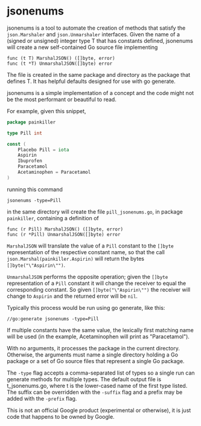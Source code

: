 # jsonenums

jsonenums is a tool to automate the creation of methods that satisfy the
`json.Marshaler` and `json.Unmarshaler` interfaces.
Given the name of a (signed or unsigned) integer type T that has constants
defined, jsonenums will create a new self-contained Go source file implementing

```
func (t T) MarshalJSON() ([]byte, error)
func (t *T) UnmarshalJSON([]byte) error
```

The file is created in the same package and directory as the package that
defines T. It has helpful defaults designed for use with go generate.

jsonenums is a simple implementation of a concept and the code might not be the
most performant or beautiful to read.

For example, given this snippet,

```Go
package painkiller

type Pill int

const (
	Placebo Pill = iota
	Aspirin
	Ibuprofen
	Paracetamol
	Acetaminophen = Paracetamol
)
```

running this command

```
jsonenums -type=Pill
```

in the same directory will create the file `pill_jsonenums.go`, in package
`painkiller`, containing a definition of

```
func (r Pill) MarshalJSON() ([]byte, error)
func (r *Pill) UnmarshalJSON([]byte) error
```

`MarshalJSON` will translate the value of a `Pill` constant to the `[]byte`
representation of the respective constant name, so that the call
`json.Marshal(painkiller.Aspirin)` will return the bytes `[]byte("\"Aspirin\"")`.

`UnmarshalJSON` performs the opposite operation; given the `[]byte`
representation of a `Pill` constant it will change the receiver to equal the
corresponding constant. So given `[]byte("\"Aspirin\"")` the receiver will
change to `Aspirin` and the returned error will be `nil`.

Typically this process would be run using go generate, like this:

```
//go:generate jsonenums -type=Pill
```

If multiple constants have the same value, the lexically first matching name
will be used (in the example, Acetaminophen will print as "Paracetamol").

With no arguments, it processes the package in the current directory. Otherwise,
the arguments must name a single directory holding a Go package or a set of Go
source files that represent a single Go package.

The `-type` flag accepts a comma-separated list of types so a single run can
generate methods for multiple types. The default output file is t_jsonenums.go,
where t is the lower-cased name of the first type listed. The suffix can be
overridden with the `-suffix` flag and a prefix may be added with the `-prefix` 
flag.

This is not an official Google product (experimental or otherwise), it is just code that happens to be owned by Google.
